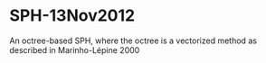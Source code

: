 # SPH-13Nov2012
An octree-based SPH, where the octree is a vectorized method as described in Marinho-Lépine 2000

